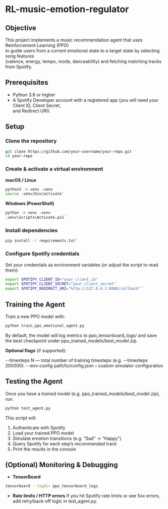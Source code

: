 # RL-music-emotion-regulator

## Objective

This project implements a music recommendation agent that uses Reinforcement Learning (PPO)  
to guide users from a current emotional state to a target state by selecting song features  
(valence, energy, tempo, mode, danceability) and fetching matching tracks from Spotify.

## Prerequisites

- Python 3.8 or higher  
- A Spotify Developer account with a registered app (you will need your Client ID, Client Secret,  
  and Redirect URI).

## Setup

### Clone the repository 
   ```bash
   git clone https://github.com/your-username/your-repo.git
   cd your-repo
```
### Create & activate a virtual environment

**macOS / Linux**

```bash
python3 -m venv .venv
source .venv/bin/activate´
```

**Windows (PowerShell)**

```bash
python -m venv .venv
.venv\Scripts\Activate.ps1´
```

### Install dependencies

```bash
pip install -r requirements.txt´
```

### Configure Spotify credentials
Set your credentials as environment variables (or adjust the script to read them):

```bash
export SPOTIPY_CLIENT_ID="your_client_id"
export SPOTIPY_CLIENT_SECRET="your_client_secret"
export SPOTIPY_REDIRECT_URI="http://127.0.0.1:8888/callback"´
```

## Training the Agent

Train a new PPO model with:

```bash
python train_ppo_emotional_agent.py
```

By default, the model will log metrics to ppo_tensorboard_logs/
and save the best checkpoint under ppo_trained_models/best_model.zip.

**Optional flags** (if supported):

--timesteps N — total number of training timesteps (e.g. --timesteps 200000).
--env-config path/to/config.json – custom simulator configuration

## Testing the Agent
Once you have a trained model (e.g. ppo_trained_models/best_model.zip), run:

```bash
python test_agent.py
```

This script will:

1. Authenticate with Spotify
2. Load your trained PPO model
3. Simulate emotion transitions (e.g. “Sad” → “Happy”)
4. Query Spotify for each step’s recommended track
5. Print the results in the console

## (Optional) Monitoring & Debugging
- **TensorBoard**
```bash
tensorboard --logdir ppo_tensorboard_logs
```

- **Rate limits / HTTP errors**
If you hit Spotify rate limits or see 5xx errors, add retry/back-off logic in test_agent.py.
